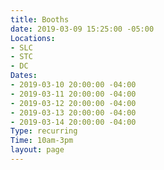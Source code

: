 ```yaml
---
title: Booths
date: 2019-03-09 15:25:00 -05:00
Locations:
- SLC
- STC
- DC
Dates:
- 2019-03-10 20:00:00 -04:00
- 2019-03-11 20:00:00 -04:00
- 2019-03-12 20:00:00 -04:00
- 2019-03-13 20:00:00 -04:00
- 2019-03-14 20:00:00 -04:00
Type: recurring
Time: 10am-3pm
layout: page
---
```


